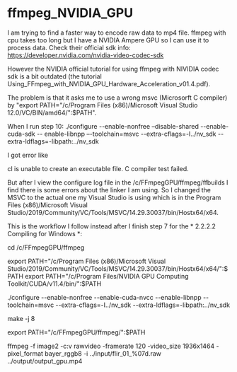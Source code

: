 # ffmpeg_NVIDIA_GPU

I am trying to find a faster way to encode raw data to mp4 file. ffmpeg with cpu takes too long but I have a NVIDIA Ampere GPU so I can use it to process data.
Check their official sdk info: https://developer.nvidia.com/nvidia-video-codec-sdk

However the NVIDIA official tutorial for using ffmpeg with NIVIDIA codec sdk is a bit outdated (the tutorial Using_FFmpeg_with_NVIDIA_GPU_Hardware_Acceleration_v01.4.pdf).

The problem is that it asks me to use a wrong msvc (Microsorft C compiler) by "export PATH="/c/Program Files (x86)/Microsoft Visual Studio 
12.0/VC/BIN/amd64/":$PATH". 

When I run step 10: ./configure --enable-nonfree –disable-shared --enable-cuda-sdk --
enable-libnpp –-toolchain=msvc --extra-cflags=-I../nv_sdk --extra-ldflags=-libpath:../nv_sdk

I got error like 

cl is unable to create an executable file.
C compiler test failed.


But after I view the configure log file in the /c/FFmpegGPU/ffmpeg/ffbuilds I find there is some errors about the linker I am using. So I changed the MSVC to the actual one my Visual Studio is using which is in the Program Files (x86)/Microsoft Visual Studio/2019/Community/VC/Tools/MSVC/14.29.30037/bin/Hostx64/x64.


This is the workflow I follow instead after I finish step 7 for the * 2.2.2.2 Compiling for Windows *:

cd /c/FFmpegGPU/ffmpeg

export PATH="/c/Program Files (x86)/Microsoft Visual Studio/2019/Community/VC/Tools/MSVC/14.29.30037/bin/Hostx64/x64/":$PATH
export PATH="/c/Program Files/NVIDIA GPU Computing Toolkit/CUDA/v11.4/bin/":$PATH

./configure --enable-nonfree --enable-cuda-nvcc --enable-libnpp --toolchain=msvc --extra-cflags=-I../nv_sdk --extra-ldflags=-libpath:../nv_sdk

make -j 8

export PATH="/c/FFmpegGPU/ffmpeg/":$PATH

ffmpeg -f image2 -c:v rawvideo -framerate 120 -video_size 1936x1464 -pixel_format bayer_rggb8 -i ../input/flir_01_%07d.raw ../output/output_gpu.mp4
